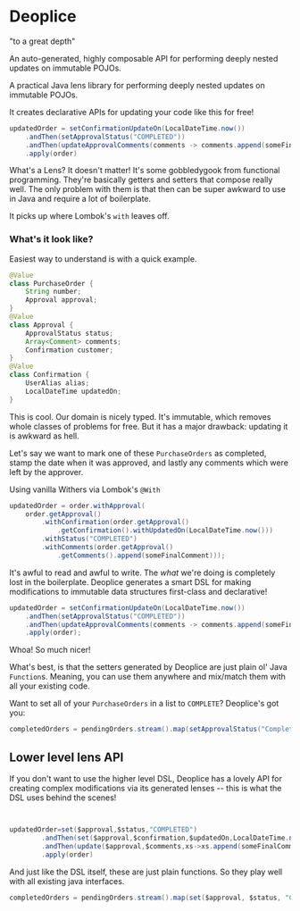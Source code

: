 # Deoplice 

"to a great depth"

An auto-generated, highly composable API for performing deeply nested updates on immutable POJOs. 

A practical Java lens library for performing deeply nested updates on immutable POJOs.

It creates declarative APIs for updating your code like this for free!   

```java
updatedOrder = setConfirmationUpdateOn(LocalDateTime.now())
    .andThen(setApprovalStatus("COMPLETED"))
    .andThen(updateApprovalComments(comments -> comments.append(someFinalComment))
    .apply(order)
```


What's a Lens? It doesn't matter! It's some gobbledygook from functional programming. They're basically getters and setters that compose really well. The only problem with them is that then can be super awkward to use in Java and require a lot of boilerplate. 

It picks up where Lombok's `with` leaves off. 

### What's it look like? 

Easiest way to understand is with a quick example. 

```java
@Value
class PurchaseOrder {
    String number; 
    Approval approval; 
}
@Value
class Approval {
    ApprovalStatus status;
    Array<Comment> comments; 
    Confirmation customer;
}
@Value
class Confirmation {
    UserAlias alias; 
    LocalDateTime updatedOn; 
}
```

This is cool. Our domain is nicely typed. It's immutable, which removes whole classes of problems for free. But it has a major drawback: updating it is awkward as hell.

Let's say we want to mark one of these `PurchaseOrders` as completed, stamp the date when it was approved, and lastly any comments which were left by the approver. 

Using vanilla Withers via Lombok's `@With`

```java
updatedOrder = order.withApproval(
    order.getApproval()
        .withConfirmation(order.getApproval()
            .getConfirmation().withUpdatedOn(LocalDateTime.now()))
        .withStatus("COMPLETED")
        .withComments(order.getApproval()
            .getComments().append(someFinalComment)));
```

It's awful to read and awful to write. The _what_ we're doing is completely lost in the boilerplate. Deoplice generates a smart DSL for making modifications to immutable data structures first-class and declarative! 


```java 
updatedOrder = setConfirmationUpdateOn(LocalDateTime.now())
    .andThen(setApprovalStatus("COMPLETED"))
    .andThen(updateApprovalComments(comments -> comments.append(someFinalComment))
    .apply(order); 
```

Whoa! So much nicer! 

What's best, is that the setters generated by Deoplice are just plain ol' Java `Function`s. Meaning, you can use them anywhere and mix/match them with all your existing code.

Want to set all of your `PurchaseOrders` in a list to `COMPLETE`? Deoplice's got you: 

```java
completedOrders = pendingOrders.stream().map(setApprovalStatus("Completed")).toList(); 
```

## Lower level lens API

If you don't want to use the higher level DSL, Deoplice has a lovely API for creating complex modifications via its generated lenses -- this is what the DSL uses behind the scenes!

```java


updatedOrder=set($approval,$status,"COMPLETED")
        .andThen(set($approval,$confirmation,$updatedOn,LocalDateTime.now()))
        .andThen(update($approval,$comments,xs->xs.append(someFinalComment)))
        .apply(order)
```

And just like the DSL itself, these are just plain functions. So they play well with all existing java interfaces. 

```java 
completedOrders = pendingOrders.stream().map(set($approval, $status, "COMPLETED")).toList(); 
```



